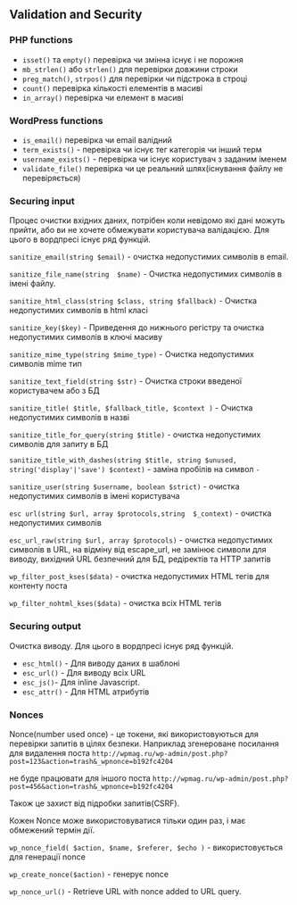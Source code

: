 ## Validation and Security

### PHP functions

* `isset()` та `empty()` перевірка чи змінна існує і не порожня
* `mb_strlen()` або `strlen()` для перевірки довжини строки
* `preg_match()`, `strpos()` для перевірки чи підстрока в строці
* `count()` перевірка кількості елементів в масиві
* `in_array()` перевірка чи елемент в масиві

### WordPress functions

* `is_email()` перевірка чи email валідний
* `term_exists()` - перевірка чи існує тег категорія чи інший терм
* `username_exists()` - перевірка чи існує користувач з заданим іменем
* `validate_file()` перевірка чи це реальний шлях(існування файлу не перевіряється)

### Securing input
Процес очистки вхідних даних, потрібен коли невідомо які дані можуть прийти, 
або ви не хочете обмежувати користувача валідацією. Для цього в вордпресі існує ряд функцій.



`sanitize_email(string $email)` - очистка недопустимих символів в email.


`sanitize_file_name(string  $name)` - Очистка недопустимих символів в імені файлу.


`sanitize_html_class(string $class, string $fallback)` - Очистка недопустимих символів в html класі


`sanitize_key($key)` - Приведення до нижнього регістру та очистка недопустимих символів в ключі масиву


`sanitize_mime_type(string $mime_type)` - Очистка недопустимих символів mime тип


`sanitize_text_field(string $str)` - 
Очистка строки введеної користувачем або з БД


`sanitize_title( $title, $fallback_title, $context )` - 
Очистка недопустимих символів в назві


`sanitize_title_for_query(string $title)` - 
очистка недопустимих символів для запиту в БД  


`sanitize_title_with_dashes(string $title, string $unused, string('display'|'save') $context)` - 
заміна пробілів на символ `-` 
 

`sanitize_user(string $username, boolean $strict)` - 
очистка недопустимих символів в імені користувача  


`esc url(string $url, array $protocols,string  $_context)` - 
очистка недопустимих символів  


`esc_url_raw(string $url, array $protocols)` - 
очистка недопустимих символів в URL, на відміну від escape_url, не замінює символи для виводу, 
вихідний URL безпечний для БД, редіректів та HTTP запитів  


`wp_filter_post_kses($data)` - 
очистка недопустимих HTML тегів для контенту поста  


`wp_filter_nohtml_kses($data)` - 
очистка всіх HTML тегів 

### Securing output
Очистка виводу. Для цього в вордпресі існує ряд функцій.

* `esc_html()` - Для виводу даних в шаблоні
* `esc_url()` - Для виводу всіх URL
* `esc_js()`- Для inline Javascript.
* `esc_attr()` - Для HTML атрибутів

### Nonces
Nonce(number used once) - це токени, які використовуються для перевірки запитів в цілях безпеки.
Наприклад згенероване посилання для видалення поста
`http://wpmag.ru/wp-admin/post.php?post=123&action=trash&_wpnonce=b192fc4204`

не буде працювати для іншого поста
`http://wpmag.ru/wp-admin/post.php?post=456&action=trash&_wpnonce=b192fc4204`

Також це захист від підробки запитів(CSRF).

Кожен Nonce може використовуватися тільки один раз, і має обмежений термін дії.

`wp_nonce_field( $action, $name, $referer, $echo )` - використовується для генерації nonce


`wp_create_nonce($action)` - генерує nonce


`wp_nonce_url()` - Retrieve URL with nonce added to URL query.


